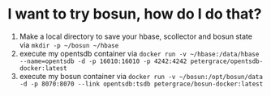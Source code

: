 I want to try bosun, how do I do that?
======================================
  1. Make a local directory to save your hbase, scollector and bosun state via `mkdir -p ~/bosun ~/hbase`
  2. execute my opentsdb container via `docker run -v ~/hbase:/data/hbase --name=opentsdb -d -p 16010:16010 -p 4242:4242 petergrace/opentsdb-docker:latest`
  3. execute my bosun container via `docker run -v ~/bosun:/opt/bosun/data -d -p 8070:8070 --link opentsdb:tsdb petergrace/bosun-docker:latest`

